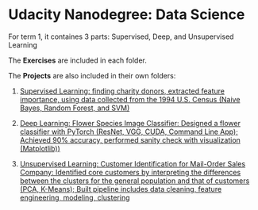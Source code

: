 # Udacity Nanodegree: Data Science 

For term 1, it containes 3 parts: Supervised, Deep, and Unsupervised Learning

The **Exercises** are included in each folder.

The **Projects** are also included in their own folders:

1. [Supervised Learning: finding charity donors, extracted feature importance, using data collected from the 1994 U.S. Census (Naive Bayes, Random Forest, and SVM) ](https://github.com/SophieGarden/DataScience_NanoDegree/tree/master/Project1_finding_donors)



2. [Deep Learning: Flower Species Image Classifier: Designed a flower classifier with PyTorch (ResNet, VGG, CUDA, Command Line App); Achieved 90\% accuracy, performed sanity check with visualization (Matplotlib)) ](https://github.com/SophieGarden/DataScience_NanoDegree/tree/master/Project2_flower_species_image_classifier)

3. [Unsupervised Learning: Customer Identification for Mail-Order Sales Company: Identified core customers by interpreting the differences between the clusters for the general population and that of customers (PCA, K-Means); Built pipeline includes data cleaning, feature engineering, modeling, clustering ](https://github.com/SophieGarden/DataScience_NanoDegree/tree/master/Project3_identify_groups)
